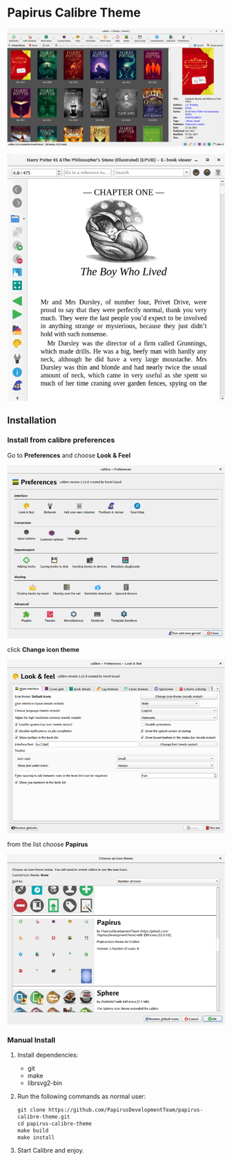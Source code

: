 # Papirus Calibre Theme

<p align="center">
  <img src="calibre.png" alt="calibre preview"/>
</p>
<p align="center">
  <img src="reader.png" alt="ebook reader preview"/>
</p>

## Installation

### Install from calibre preferences
Go to **Preferences** and choose **Look & Feel**
<p align="center">
  <img src="preference.png" alt="preference window"/>
</p>

click **Change icon theme**
<p align="center">
  <img src="lookandfeel.png" alt="look and feel window"/>
</p>

from the list choose **Papirus**
<p align="center">
  <img src="icons.png" alt="icons window"/>
</p>

###  Manual Install

1. Install dependencies:

    - git
    - make
    - librsvg2-bin

2. Run the following commands as normal user:

    ```
    git clone https://github.com/PapirusDevelopmentTeam/papirus-calibre-theme.git
    cd papirus-calibre-theme
    make build
    make install
    ```

3. Start Calibre and enjoy.
